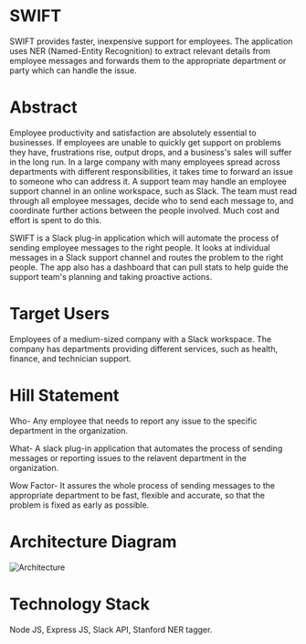 # SWIFT
SWIFT provides faster, inexpensive support for employees. The application uses NER (Named-Entity Recognition) to extract relevant details from employee messages and forwards them to the appropriate department or party which can handle the issue.

# Abstract
Employee productivity and satisfaction are absolutely essential to businesses. If employees are unable to quickly get support on problems they have, frustrations rise, output drops, and a business's sales will suffer in the long run. In a large company with many employees spread across departments with different responsibilities, it takes time to forward an issue to someone who can address it. A support team may handle an employee support channel in an online workspace, such as Slack. The team must read through all employee messages, decide who to send each message to, and coordinate further actions between the people involved. Much cost and effort is spent to do this.

SWIFT is a Slack plug-in application which will automate the process of sending employee messages to the right people. It looks at individual messages in a Slack support channel and routes the problem to the right people. The app also has a dashboard that can pull stats to help guide the support team's planning and taking proactive actions.

# Target Users
Employees of a medium-sized company with a Slack workspace. The company has departments providing different services, such as health, finance, and technician support.

# Hill Statement
Who-
Any employee that needs to report any issue to the specific department in the organization.

What-
A slack plug-in application that automates the process of sending messages or reporting issues to the relavent department in the organization.

Wow Factor-
It assures the whole process of sending messages to the appropriate department to be fast,
flexible and accurate, so that the problem is fixed as early as possible.


# Architecture Diagram
![Architecture](https://github.com/SJSUFall2019-CMPE272/swift/blob/master/CE%20272%20Swift%20Diagram.jpg)

# Technology Stack
Node JS, Express JS, Slack API, Stanford NER tagger.


